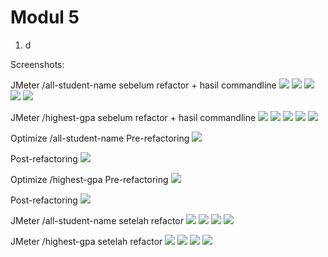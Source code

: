 # Modul 5
1. d


Screenshots:

JMeter /all-student-name sebelum refactor + hasil commandline
<img src="Screenshots/all-student-name jmeter 1.png">
<img src="Screenshots/all-student-name jmeter 2.png">
<img src="Screenshots/all-student-name jmeter 3.png">
<img src="Screenshots/all-student-name jmeter 4.png">
<img src="Screenshots/all-student-name command-line.png">

JMeter /highest-gpa sebelum refactor + hasil commandline
<img src="Screenshots/highest-gpa jmeter 1.png">
<img src="Screenshots/highest-gpa jmeter 2.png">
<img src="Screenshots/highest-gpa jmeter 3.png">
<img src="Screenshots/highest-gpa jmeter 4.png">
<img src="Screenshots/highest-gpa command-line.png">

Optimize /all-student-name
Pre-refactoring
<img src="Screenshots/all-student-name pre-refactor.png">

Post-refactoring
<img src="Screenshots/all-student-name post-refactor.png">

Optimize /highest-gpa
Pre-refactoring
<img src="Screenshots/highest-gpa pre-refactor.png">

Post-refactoring
<img src="Screenshots/highest-gpa post-refactor.png">

JMeter /all-student-name setelah refactor
<img src="Screenshots/all-student-name post-jmeter 1.png">
<img src="Screenshots/all-student-name post-jmeter 2.png">
<img src="Screenshots/all-student-name post-jmeter 3.png">
<img src="Screenshots/all-student-name post-jmeter 4.png">

JMeter /highest-gpa setelah refactor
<img src="Screenshots/highest-gpa post-jmeter 1.png">
<img src="Screenshots/highest-gpa post-jmeter 2.png">
<img src="Screenshots/highest-gpa post-jmeter 3.png">
<img src="Screenshots/highest-gpa post-jmeter 4.png">

